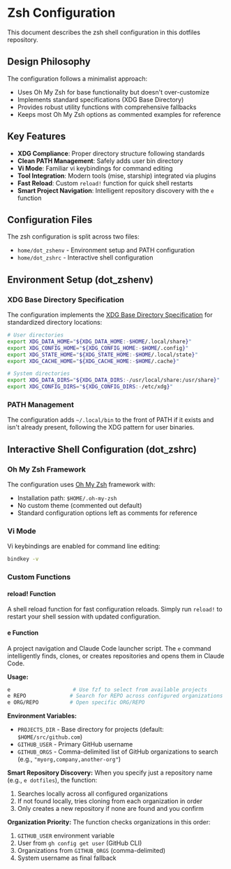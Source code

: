 # Zsh Configuration

This document describes the zsh shell configuration in this dotfiles repository.

## Design Philosophy

The configuration follows a minimalist approach:
- Uses Oh My Zsh for base functionality but doesn't over-customize
- Implements standard specifications (XDG Base Directory)
- Provides robust utility functions with comprehensive fallbacks
- Keeps most Oh My Zsh options as commented examples for reference

## Key Features

- **XDG Compliance**: Proper directory structure following standards
- **Clean PATH Management**: Safely adds user bin directory
- **Vi Mode**: Familiar vi keybindings for command editing
- **Tool Integration**: Modern tools (mise, starship) integrated via plugins
- **Fast Reload**: Custom `reload!` function for quick shell restarts
- **Smart Project Navigation**: Intelligent repository discovery with the `e` function

## Configuration Files

The zsh configuration is split across two files:

- `home/dot_zshenv` - Environment setup and PATH configuration
- `home/dot_zshrc` - Interactive shell configuration

## Environment Setup (dot_zshenv)

### XDG Base Directory Specification

The configuration implements the [XDG Base Directory Specification](https://specifications.freedesktop.org/basedir-spec/latest/) for standardized directory locations:

```bash
# User directories
export XDG_DATA_HOME="${XDG_DATA_HOME:-$HOME/.local/share}"
export XDG_CONFIG_HOME="${XDG_CONFIG_HOME:-$HOME/.config}"
export XDG_STATE_HOME="${XDG_STATE_HOME:-$HOME/.local/state}"
export XDG_CACHE_HOME="${XDG_CACHE_HOME:-$HOME/.cache}"

# System directories
export XDG_DATA_DIRS="${XDG_DATA_DIRS:-/usr/local/share:/usr/share}"
export XDG_CONFIG_DIRS="${XDG_CONFIG_DIRS:-/etc/xdg}"
```

### PATH Management

The configuration adds `~/.local/bin` to the front of PATH if it exists and isn't already present, following the XDG pattern for user binaries.

## Interactive Shell Configuration (dot_zshrc)

### Oh My Zsh Framework

The configuration uses [Oh My Zsh](https://ohmyz.sh/) framework with:
- Installation path: `$HOME/.oh-my-zsh`
- No custom theme (commented out default)
- Standard configuration options left as comments for reference

### Vi Mode

Vi keybindings are enabled for command line editing:
```bash
bindkey -v
```

### Custom Functions

#### reload! Function

A shell reload function for fast configuration reloads. Simply run `reload!` to restart your shell session with updated configuration.

#### e Function

A project navigation and Claude Code launcher script. The `e` command intelligently finds, clones, or creates repositories and opens them in Claude Code.

**Usage:**
```bash
e                    # Use fzf to select from available projects
e REPO              # Search for REPO across configured organizations
e ORG/REPO          # Open specific ORG/REPO
```

**Environment Variables:**
- `PROJECTS_DIR` - Base directory for projects (default: `$HOME/src/github.com`)
- `GITHUB_USER` - Primary GitHub username 
- `GITHUB_ORGS` - Comma-delimited list of GitHub organizations to search (e.g., `"myorg,company,another-org"`)

**Smart Repository Discovery:**
When you specify just a repository name (e.g., `e dotfiles`), the function:
1. Searches locally across all configured organizations
2. If not found locally, tries cloning from each organization in order
3. Only creates a new repository if none are found and you confirm

**Organization Priority:**
The function checks organizations in this order:
1. `GITHUB_USER` environment variable
2. User from `gh config get user` (GitHub CLI)
3. Organizations from `GITHUB_ORGS` (comma-delimited)
4. System username as final fallback